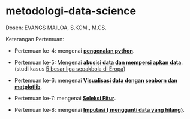 # metodologi-data-science

Dosen: EVANGS MAILOA, S.KOM., M.CS.

Keterangan Pertemuan:
* Pertemuan ke-4: mengenai [**pengenalan python**](https://github.com/mikaelaldy/metodologi-data-science/tree/main/Pertemuan_4).

* Pertemuan ke-5: Mengenai [**akusisi data dan mempersi apkan data**](https://github.com/mikaelaldy/metodologi-data-science/tree/main/pertemuan_5). (studi kasus [5 besar liga sepakbola di Eropa]())

* Pertemuan ke-6: mengenai [**Visualisasi data dengan seaborn dan matplotlib**](https://github.com/mikaelaldy/metodologi-data-science/tree/main/Pertemuan_6).

* Pertemuan ke-7: mengenai [**Seleksi Fitur**](https://github.com/mikaelaldy/metodologi-data-science/tree/main/Pertemuan_7).

* Pertemuan ke-8: mengenai [**Imputasi ( mengganti data yang hilang)**](https://github.com/mikaelaldy/metodologi-data-science/tree/main/Pertemuan_8).